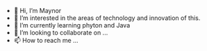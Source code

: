 - 👋 Hi, I’m Maynor
- 👀 I’m interested in the areas of technology and innovation of this.
- 🌱 I’m currently learning phyton and Java
- 💞️ I’m looking to collaborate on ...
- 📫 How to reach me ...

<!---
Maynor06/Maynor06 is a ✨ special ✨ repository because its `README.md` (this file) appears on your GitHub profile.
You can click the Preview link to take a look at your changes.
--->

